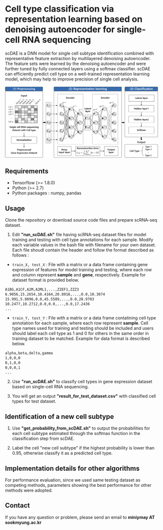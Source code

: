 # Cell type classification via representation learning based on denoising autoencoder for single-cell RNA sequencing
scDAE is a DNN model for single cell subtype identification combined with representative feature extraction by multilayered denoising autoencoder. The feature sets were learned by the denoising autoencoder and were further tuned by fully connected layers using a softmax classifier. scDAE can efficiently predict cell type on a well-trained representation learning model, which may help to improve precision of single cell analysis.

![Figure](https://github.com/cbi-bioinfo/scDAE/blob/master/celltype_classification_v6.png?raw=true)

## Requirements
* Tensorflow (>= 1.8.0)
* Python (>= 2.7)
* Python packages : numpy, pandas

## Usage
Clone the repository or download source code files and prepare scRNA-seq dataset.

1. Edit **"run_scDAE.sh"** file having scRNA-seq dataset files for model training and testing with cell type annotations for each sample. Modify each variable values in the bash file with filename for your own dataset. Each file shoudl contain the header and follow the format described as follows :

- ```train_X, test_X``` : File with a matrix or a data frame containing gene expression of features for model training and testing, where each row and column represent **sample** and **gene**, respectively. Example for dataset format is provided below.

```
A1BG,A1CF,A2M,A2ML1,...,ZZEF1,ZZZ3
6.9056,15.2654,10.4164,20.8916,...,0.0,10.3074
15.991,5.8096,0.0,45.5589,...,0.0,28.9703
10.2477,10.2712,0.0,0.0,...,0.0,17.2436
...
```

- ```train_Y, test_Y``` : File with a matrix or a data frame contatining cell type annotation for each sample, where each row represent **sample**. Cell type names used for training and testing should be included and users should label each cell type as 1 and 0 for others in the same order in training dataset to be matched. Example for data format is described below.

```
alpha,beta,delta,gamma
1,0,0,0
0,1,0,0
0,0,0,1
...
```

2. Use **"run_scDAE.sh"** to classify cell types in gene expression dataset based on single-cell RNA sequencing.

3. You will get an output **"result_for_test_dataset.csv"** with classified cell types for test dataset.

## Identification of a new cell subtype
1. Use **"get_probability_from_scDAE.sh"** to output the probabilities for each cell subtype estimated through the softmax function in the classification step from scDAE.

2. Label the cell "new cell subtype" if the highest probability is lower than 0.95, otherwise classify it as a predicted cell type. 

## Implementation details for other algorithms
For performance evaluation, since we used same testing dataset as competing methods, parameters showing the best performance for other methods were adopted.

## Contact
If you have any question or problem, please send an email to **miniymay AT sookmyung.ac.kr**
